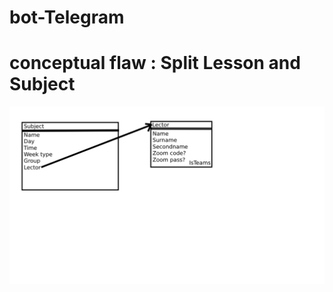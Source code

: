 # bot-Telegram
# conceptual flaw : Split Lesson and Subject
![alt text](https://github.com/OzzeY72/bot-Telegram/blob/main/Blueprint.png)
